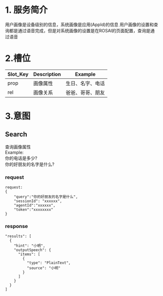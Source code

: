 # 1. 服务简介

用户画像是设备级别的信息，系统画像是应用(AppId)的信息
用户画像的设置和查询都是通过语音完成，但是对系统画像的设置是在ROSAI的页面配置，查询是通过语音

# 2.槽位

| **Slot\_Key** | **Description** | **Example** |
| --- | --- | --- |
| prop | 画像属性 | 生日、名字、电话 |
| rel | 画像关系 | 爸爸、哥哥、朋友 |


# 3.意图

## Search
查询画像属性
<br>Example:
<br>你的电话是多少?
<br>你的好朋友的名字是什么?

### request
```
request:
{
    "query":"你的好朋友的名字是什么",
    "sessionId": "xxxxxx",
    "agentId":"xxxxxx",
    "token":"xxxxxxxx"
}
```

### response
```
"results": [
  {
    "hint": "小明",
    "outputSpeech": {
      "items": [
        {
          "type": "PlainText",
          "source": "小明"
        }
      ]
    }
  }
]
```

